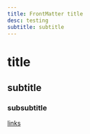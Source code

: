 ```yaml
---
title: FrontMatter title
desc: testing 
subtitle: subtitle
---
```


# title

## subtitle

### subsubtitle

[links](https://links.wouter.net)
